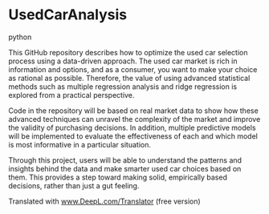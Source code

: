 # UsedCarAnalysis
python

This GitHub repository describes how to optimize the used car selection process using a data-driven approach. The used car market is rich in information and options, and as a consumer, you want to make your choice as rational as possible. Therefore, the value of using advanced statistical methods such as multiple regression analysis and ridge regression is explored from a practical perspective.

Code in the repository will be based on real market data to show how these advanced techniques can unravel the complexity of the market and improve the validity of purchasing decisions. In addition, multiple predictive models will be implemented to evaluate the effectiveness of each and which model is most informative in a particular situation.

Through this project, users will be able to understand the patterns and insights behind the data and make smarter used car choices based on them. This provides a step toward making solid, empirically based decisions, rather than just a gut feeling.

Translated with www.DeepL.com/Translator (free version)
